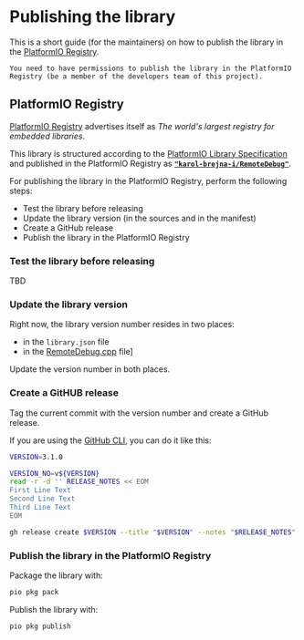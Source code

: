# Publishing the library

This is a short guide (for the maintainers) on how to publish the library in the [PlatformIO Registry](https://registry.platformio.org/).

    You need to have permissions to publish the library in the PlatformIO Registry (be a member of the developers team of this project).

## PlatformIO Registry

[PlatformIO Registry](https://registry.platformio.org/) advertises itself as *The world's largest registry for embedded libraries*.

This library is structured according to the [PlatformIO Library Specification](https://docs.platformio.org/en/latest/librarymanager/creating.html) and published in the PlatformIO Registry as [**`"karol-brejna-i/RemoteDebug"`**](https://registry.platformio.org/libraries/karol-brejna-i/RemoteDebug).

For publishing the library in the PlatformIO Registry, perform the following steps:

- Test the library before releasing
- Update the library version (in the sources and in the manifest)
- Create a GitHub release
- Publish the library in the PlatformIO Registry

### Test the library before releasing

TBD

### Update the library version

Right now, the library version number resides in two places:

- in the `library.json` file
- in the [RemoteDebug.cpp](../src/RemoteDebug.cpp) file]

Update the version number in both places.

### Create a GitHUB release

Tag the current commit with the version number and create a GitHub release.

If you are using the [GitHub CLI](https://cli.github.com/), you can do it like this:

```bash
VERSION=3.1.0

VERSION_NO=v${VERSION}
read -r -d '' RELEASE_NOTES << EOM
First Line Text
Second Line Text
Third Line Text
EOM

gh release create $VERSION --title "$VERSION" --notes "$RELEASE_NOTES"
```

### Publish the library in the PlatformIO Registry

Package the library with:

```bash
pio pkg pack
```

Publish the library with:

```bash
pio pkg publish
```
